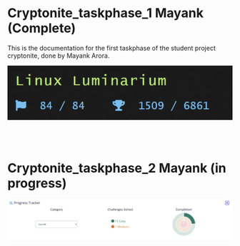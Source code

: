# Cryptonite_taskphase_1 Mayank (Complete)

This is the documentation for the first taskphase of the student project cryptonite, done by Mayank Arora.


![Progress](https://github.com/AngeloArise/cryptonite_taskphase_mayank/blob/main/img_src/Linux_lunarium.png)

<br>
<br>

# Cryptonite_taskphase_2 Mayank (in progress)

![Graph](https://github.com/AngeloArise/cryptonite_taskphase_mayank/blob/main/img_src/N9.png)
